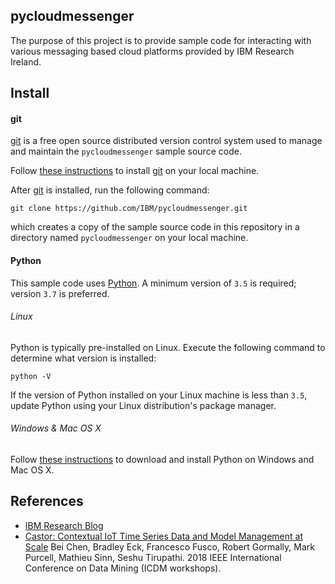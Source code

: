## pycloudmessenger
The purpose of this project is to provide sample code for interacting with various messaging based cloud platforms provided by IBM Research Ireland.


## Install

#### git

[git](https://git-scm.com/) is a free open source distributed version control system used to manage and maintain the 
`pycloudmessenger` sample source code.

Follow [these instructions](https://git-scm.com/book/en/v2/Getting-Started-Installing-Git) to install 
[git](https://git-scm.com/) on your local machine.

After [git](https://git-scm.com/) is installed, run the following command:

```
git clone https://github.com/IBM/pycloudmessenger.git
```

which creates a copy of the sample source code in this repository in a directory named `pycloudmessenger` on your local machine.

#### Python

This sample code uses [Python](https://www.python.org/). A minimum version of `3.5` is required; version `3.7` is preferred.

###### Linux
Python is typically pre-installed on Linux. Execute the following command to determine what version is installed:

```
python -V 
```

If the version of Python installed on your Linux machine is less than `3.5`, update Python using your Linux distribution's package manager. 

###### Windows & Mac OS X

Follow [these instructions](https://www.python.org/downloads/) to download and install Python on Windows and Mac OS X. 


## References 

* [IBM Research Blog](https://www.ibm.com/blogs/research/2018/11/forecasts-iot/)
* [Castor: Contextual IoT Time Series Data and Model Management at Scale](https://arxiv.org/abs/1811.08566) Bei Chen, Bradley Eck, Francesco Fusco, Robert Gormally, Mark Purcell, Mathieu Sinn, Seshu Tirupathi. 2018 IEEE International Conference on Data Mining (ICDM workshops).
